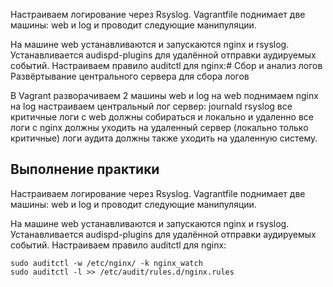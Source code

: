 Настраиваем логирование через Rsyslog. Vagrantfile поднимает две машины: web и log и проводит следующие манипуляции.

На машине web устанавливаются и запускаются nginx и rsyslog. Устанавливается audispd-plugins для удалённой отправки аудируемых событий. Настраиваем правило auditctl для nginx:# Сбор и анализ логов
Развёртывание центрального сервера для сбора логов

В Vagrant разворачиваем 2 машины web и log на web поднимаем nginx на log настраиваем центральный лог сервер:
journald
rsyslog
все критичные логи с web должны собираться и локально и удаленно все логи с nginx должны уходить на удаленный сервер (локально только критичные) логи аудита должны также уходить на удаленную систему.
## Выполнение практики
Настраиваем логирование через Rsyslog. Vagrantfile поднимает две машины: web и log и проводит следующие манипуляции.

На машине web устанавливаются и запускаются nginx и rsyslog. Устанавливается audispd-plugins для удалённой отправки аудируемых событий. Настраиваем правило auditctl для nginx:
````
sudo auditctl -w /etc/nginx/ -k nginx_watch
sudo auditctl -l >> /etc/audit/rules.d/nginx.rules
````
